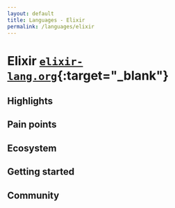 ```yaml
---
layout: default
title: Languages - Elixir
permalink: /languages/elixir
---
```


# Elixir [`elixir-lang.org`](https://elixir-lang.org){:target="_blank"}

## Highlights

## Pain points

## Ecosystem

## Getting started

## Community

